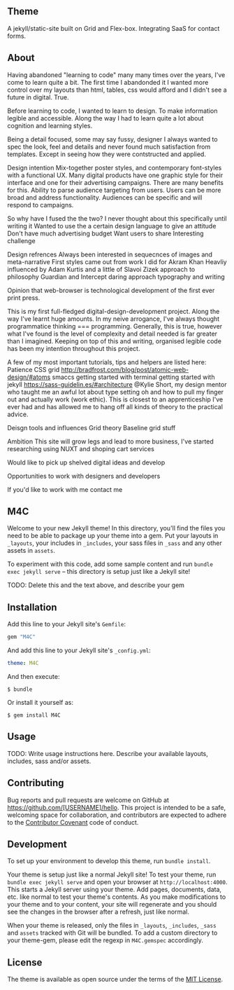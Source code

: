 ## Theme

A jekyll/static-site built on Grid and Flex-box. Integrating SaaS for contact forms.

## About 

Having abandoned "learning to code" many many times over the years, I've come to learn quite a bit. The first time I abandonded it I wanted more control over my layouts than html, tables, css would afford and I didn't see a future in digital. True. 

Before learning to code, I wanted to learn to design. To make information legible and accessible. Along the way I had to learn quite a lot about cognition and learning styles. 

Being a detail focused, some may say fussy, designer I always wanted to spec the look, feel and details and never found much satisfaction from templates. Except in seeing how they were contstructed and applied.

Design intention
Mix-together poster styles, and contemporary font-styles with a functional UX.
Many digital products have one graphic style for their interface and one for their advertising campaigns. There are many benefits for this. Ability to parse audience targeting from users. Users can be more broad and address functionality. Audiences can be specific and will respond to campaigns.

So why have I fused the the two?
I never thought about this specifically until writing it
Wanted to use the a certain design language to give an attitude
Don't have much advertising budget
Want users to share 
Interesting challenge

Design refrences
Always been interested in sequecnces of images and meta-narrative
First styles came out from work I did for Akram Khan
Heavliy influenced by Adam Kurtis
and a little of Slavoi Zizek approach to philosophy
Guardian and Intercept daring approach typography and writing

Opinion that web-browser is technological development of the first ever print press.


 This is my first full-fledged digital-design-development project. Along the way I've learnt huge amounts. In my neive arrogance, I've always thought programmatice thinking === programming. Generally, this is true, however what I've found is the level of complexity and detail needed is far greater than I imagined. Keeping on top of this and writing, organised legible code has been my intention throughout this project.

 A few of my most important tutorials, tips and helpers are listed here:
 Patience
 CSS grid
 http://bradfrost.com/blog/post/atomic-web-design/#atoms
 smaccs
 getting started with terminal
 getting started with jekyll
 https://sass-guidelin.es/#architecture
 @Kylie Short, my design mentor who taught me an awful lot about type setting oh and how to pull my finger out and actually work (work ethic). This is closest to an apprenticeship I've ever had and has allowed me to hang off all kinds of theory to the practical advice.

Deisgn tools and influences
Grid theory
Baseline grid stuff


Ambition 
This site will grow legs and lead to more business, I've started researching using NUXT and shoping cart services

Would like to pick up shelved digital ideas and develop

Opportunities to work with designers and developers

If you'd like to work with me contact me 


## M4C

Welcome to your new Jekyll theme! In this directory, you'll find the files you need to be able to package up your theme into a gem. Put your layouts in `_layouts`, your includes in `_includes`, your sass files in `_sass` and any other assets in `assets`.

To experiment with this code, add some sample content and run `bundle exec jekyll serve` – this directory is setup just like a Jekyll site!

TODO: Delete this and the text above, and describe your gem


## Installation

Add this line to your Jekyll site's `Gemfile`:

```ruby
gem "M4C"
```

And add this line to your Jekyll site's `_config.yml`:

```yaml
theme: M4C
```

And then execute:

    $ bundle

Or install it yourself as:

    $ gem install M4C

## Usage

TODO: Write usage instructions here. Describe your available layouts, includes, sass and/or assets.

## Contributing

Bug reports and pull requests are welcome on GitHub at https://github.com/[USERNAME]/hello. This project is intended to be a safe, welcoming space for collaboration, and contributors are expected to adhere to the [Contributor Covenant](http://contributor-covenant.org) code of conduct.

## Development

To set up your environment to develop this theme, run `bundle install`.

Your theme is setup just like a normal Jekyll site! To test your theme, run `bundle exec jekyll serve` and open your browser at `http://localhost:4000`. This starts a Jekyll server using your theme. Add pages, documents, data, etc. like normal to test your theme's contents. As you make modifications to your theme and to your content, your site will regenerate and you should see the changes in the browser after a refresh, just like normal.

When your theme is released, only the files in `_layouts`, `_includes`, `_sass` and `assets` tracked with Git will be bundled.
To add a custom directory to your theme-gem, please edit the regexp in `M4C.gemspec` accordingly.

## License

The theme is available as open source under the terms of the [MIT License](https://opensource.org/licenses/MIT).


